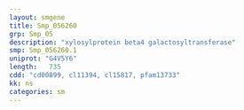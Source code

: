 ```yaml
---
layout: smgene
title: Smp_056260
grp: Smp_05
description: "xylosylprotein beta4 galactosyltransferase"
smp: Smp_056260.1
uniprot: "G4V5Y6"
length:   735
cdd: "cd00899, cl11394, cl15817, pfam13733"
kk: ns
categories: sm
---
```


